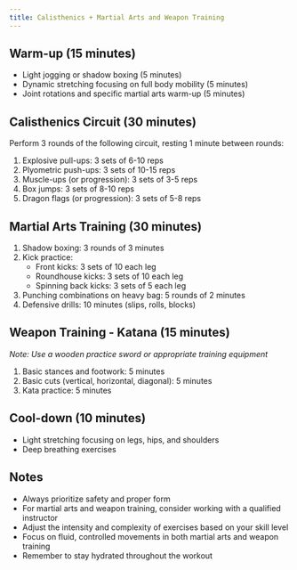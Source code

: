 ```yaml
---
title: Calisthenics + Martial Arts and Weapon Training
---
```

## Warm-up (15 minutes)
- Light jogging or shadow boxing (5 minutes)
- Dynamic stretching focusing on full body mobility (5 minutes)
- Joint rotations and specific martial arts warm-up (5 minutes)

## Calisthenics Circuit (30 minutes)
Perform 3 rounds of the following circuit, resting 1 minute between rounds:
1. Explosive pull-ups: 3 sets of 6-10 reps
2. Plyometric push-ups: 3 sets of 10-15 reps
3. Muscle-ups (or progression): 3 sets of 3-5 reps
4. Box jumps: 3 sets of 8-10 reps
5. Dragon flags (or progression): 3 sets of 5-8 reps

## Martial Arts Training (30 minutes)
1. Shadow boxing: 3 rounds of 3 minutes
2. Kick practice:
   - Front kicks: 3 sets of 10 each leg
   - Roundhouse kicks: 3 sets of 10 each leg
   - Spinning back kicks: 3 sets of 5 each leg
3. Punching combinations on heavy bag: 5 rounds of 2 minutes
4. Defensive drills: 10 minutes (slips, rolls, blocks)

## Weapon Training - Katana (15 minutes)
*Note: Use a wooden practice sword or appropriate training equipment*
1. Basic stances and footwork: 5 minutes
2. Basic cuts (vertical, horizontal, diagonal): 5 minutes
3. Kata practice: 5 minutes

## Cool-down (10 minutes)
- Light stretching focusing on legs, hips, and shoulders
- Deep breathing exercises

## Notes
- Always prioritize safety and proper form
- For martial arts and weapon training, consider working with a qualified instructor
- Adjust the intensity and complexity of exercises based on your skill level
- Focus on fluid, controlled movements in both martial arts and weapon training
- Remember to stay hydrated throughout the workout